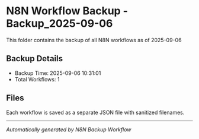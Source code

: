 # N8N Workflow Backup - Backup_2025-09-06

This folder contains the backup of all N8N workflows as of 2025-09-06

## Backup Details
- Backup Time: 2025-09-06 10:31:01
- Total Workflows: 1

## Files
Each workflow is saved as a separate JSON file with sanitized filenames.

---
*Automatically generated by N8N Backup Workflow*